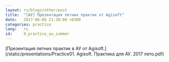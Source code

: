 ```yaml
---
layout: ru/blogs/other/post
title:  "[АУ] Презентация летних практик от Agisoft"
date:   2017-06-08 21:30:00 +0300
categories: practice
lang:   ru
id:     9_practice_au_summer
---
```


[Презентация летних практик в АУ от Agisoft.](/static/presentations/Practice01. Agisoft. Практика для АУ. 2017 лето.pdf)